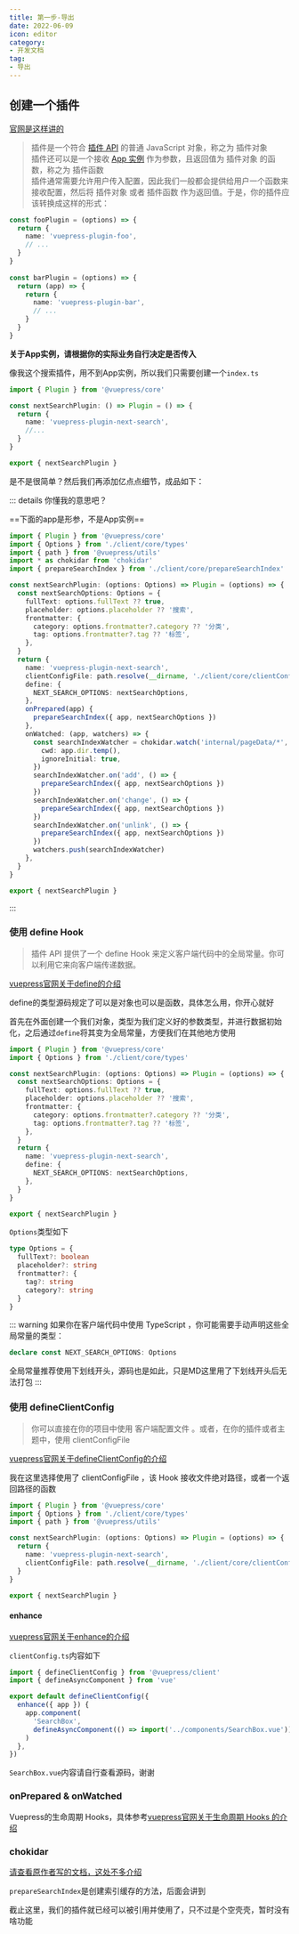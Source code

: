 ```yaml
---
title: 第一步-导出
date: 2022-06-09
icon: editor
category:
- 开发文档
tag:
- 导出
---
```


<!-- more -->

## 创建一个插件

[官网是这样讲的](https://v2.vuepress.vuejs.org/zh/advanced/plugin.html#%E5%88%9B%E5%BB%BA%E4%B8%80%E4%B8%AA%E6%8F%92%E4%BB%B6)

> 插件是一个符合 [插件 API](https://v2.vuepress.vuejs.org/zh/reference/plugin-api.html) 的普通 JavaScript 对象，称之为 插件对象\
> 插件还可以是一个接收 [App 实例](https://v2.vuepress.vuejs.org/zh/reference/node-api.html#app) 作为参数，且返回值为 插件对象 的函数，称之为 插件函数\
> 插件通常需要允许用户传入配置，因此我们一般都会提供给用户一个函数来接收配置，然后将 插件对象 或者 插件函数 作为返回值。于是，你的插件应该转换成这样的形式：

```ts
const fooPlugin = (options) => {
  return {
    name: 'vuepress-plugin-foo',
    // ...
  }
}
    
const barPlugin = (options) => {
  return (app) => {
    return {
      name: 'vuepress-plugin-bar',
      // ...
    }
  }
}
```

**关于App实例，请根据你的实际业务自行决定是否传入**

像我这个搜索插件，用不到App实例，所以我们只需要创建一个`index.ts`

```ts
import { Plugin } from '@vuepress/core'

const nextSearchPlugin: () => Plugin = () => {
  return {
    name: 'vuepress-plugin-next-search',
    //...
  }
}

export { nextSearchPlugin }
```

是不是很简单？然后我们再添加亿点点细节，成品如下：

::: details 你懂我的意思吧？

==下面的app是形参，不是App实例==

```ts
import { Plugin } from '@vuepress/core'
import { Options } from './client/core/types'
import { path } from '@vuepress/utils'
import * as chokidar from 'chokidar'
import { prepareSearchIndex } from './client/core/prepareSearchIndex'

const nextSearchPlugin: (options: Options) => Plugin = (options) => {
  const nextSearchOptions: Options = {
    fullText: options.fullText ?? true,
    placeholder: options.placeholder ?? '搜索',
    frontmatter: {
      category: options.frontmatter?.category ?? '分类',
      tag: options.frontmatter?.tag ?? '标签',
    },
  }
  return {
    name: 'vuepress-plugin-next-search',
    clientConfigFile: path.resolve(__dirname, './client/core/clientConfig.ts'),
    define: {
      NEXT_SEARCH_OPTIONS: nextSearchOptions,
    },
    onPrepared(app) {
      prepareSearchIndex({ app, nextSearchOptions })
    },
    onWatched: (app, watchers) => {
      const searchIndexWatcher = chokidar.watch('internal/pageData/*', {
        cwd: app.dir.temp(),
        ignoreInitial: true,
      })
      searchIndexWatcher.on('add', () => {
        prepareSearchIndex({ app, nextSearchOptions })
      })
      searchIndexWatcher.on('change', () => {
        prepareSearchIndex({ app, nextSearchOptions })
      })
      searchIndexWatcher.on('unlink', () => {
        prepareSearchIndex({ app, nextSearchOptions })
      })
      watchers.push(searchIndexWatcher)
    },
  }
}

export { nextSearchPlugin }
```
:::

### 使用 define Hook

> 插件 API 提供了一个 define Hook 来定义客户端代码中的全局常量。你可以利用它来向客户端传递数据。

[vuepress官网关于define的介绍](https://v2.vuepress.vuejs.org/zh/reference/plugin-api.html#define)

define的类型源码规定了可以是对象也可以是函数，具体怎么用，你开心就好

首先在外面创建一个我们对象，类型为我们定义好的参数类型，并进行数据初始化，之后通过`define`将其变为全局常量，方便我们在其他地方使用

```ts {5-12,15-17}
import { Plugin } from '@vuepress/core'
import { Options } from './client/core/types'

const nextSearchPlugin: (options: Options) => Plugin = (options) => {
  const nextSearchOptions: Options = {
    fullText: options.fullText ?? true,
    placeholder: options.placeholder ?? '搜索',
    frontmatter: {
      category: options.frontmatter?.category ?? '分类',
      tag: options.frontmatter?.tag ?? '标签',
    },
  }
  return {
    name: 'vuepress-plugin-next-search',
    define: {
      NEXT_SEARCH_OPTIONS: nextSearchOptions,
    },
  }
}

export { nextSearchPlugin }
```

`Options`类型如下

```ts
type Options = {
  fullText?: boolean
  placeholder?: string
  frontmatter?: {
    tag?: string
    category?: string
  }
}
```

::: warning
如果你在客户端代码中使用 TypeScript ，你可能需要手动声明这些全局常量的类型：
```ts
declare const NEXT_SEARCH_OPTIONS: Options
```
全局常量推荐使用下划线开头，源码也是如此，只是MD这里用了下划线开头后无法打包
:::

### 使用 defineClientConfig

> 你可以直接在你的项目中使用 客户端配置文件 。或者，在你的插件或者主题中，使用 clientConfigFile

[vuepress官网关于defineClientConfig的介绍](https://v2.vuepress.vuejs.org/zh/advanced/cookbook/usage-of-client-config.html)

我在这里选择使用了 clientConfigFile ，该 Hook 接收文件绝对路径，或者一个返回路径的函数

```ts {8}
import { Plugin } from '@vuepress/core'
import { Options } from './client/core/types'
import { path } from '@vuepress/utils'

const nextSearchPlugin: (options: Options) => Plugin = (options) => {
  return {
    name: 'vuepress-plugin-next-search',
    clientConfigFile: path.resolve(__dirname, './client/core/clientConfig.ts'),
  }
}

export { nextSearchPlugin }
```

#### enhance

[vuepress官网关于enhance的介绍](https://v2.vuepress.vuejs.org/zh/advanced/cookbook/usage-of-client-config.html#enhance)

`clientConfig.ts`内容如下

```ts
import { defineClientConfig } from '@vuepress/client'
import { defineAsyncComponent } from 'vue'

export default defineClientConfig({
  enhance({ app }) {
    app.component(
      'SearchBox',
      defineAsyncComponent(() => import('../components/SearchBox.vue'))
    )
  },
})
```

`SearchBox.vue`内容请自行查看源码，谢谢

### onPrepared & onWatched

Vuepress的生命周期 Hooks，具体参考[vuepress官网关于生命周期 Hooks 的介绍](https://v2.vuepress.vuejs.org/zh/reference/plugin-api.html#%E7%94%9F%E5%91%BD%E5%91%A8%E6%9C%9F-hooks)

### chokidar

[请查看原作者写的文档，这处不多介绍](https://github.com/paulmillr/chokidar)

`prepareSearchIndex`是创建索引缓存的方法，后面会讲到

截止这里，我们的插件就已经可以被引用并使用了，只不过是个空壳壳，暂时没有啥功能


